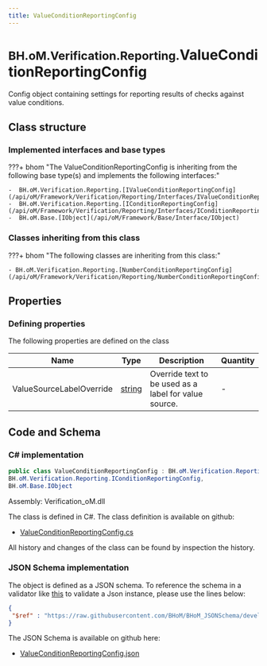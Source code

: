 ```yaml
---
title: ValueConditionReportingConfig
---
```


# <small>BH.oM.Verification.Reporting.</small>**ValueConditionReportingConfig**

Config object containing settings for reporting results of checks against value conditions.

## Class structure

### Implemented interfaces and base types

???+ bhom "The ValueConditionReportingConfig is inheriting from the following base type(s) and implements the following interfaces:"

    -  BH.oM.Verification.Reporting.[IValueConditionReportingConfig](/api/oM/Framework/Verification/Reporting/Interfaces/IValueConditionReportingConfig)
    -  BH.oM.Verification.Reporting.[IConditionReportingConfig](/api/oM/Framework/Verification/Reporting/Interfaces/IConditionReportingConfig)
    -  BH.oM.Base.[IObject](/api/oM/Framework/Base/Interface/IObject)


### Classes inheriting from this class

???+ bhom "The following classes are inheriting from this class:"

    - BH.oM.Verification.Reporting.[NumberConditionReportingConfig](/api/oM/Framework/Verification/Reporting/NumberConditionReportingConfig)


## Properties



### Defining properties

The following properties are defined on the class

| Name             | Type             | Description      | Quantity         |
|------------------|------------------|------------------|------------------|
| ValueSourceLabelOverride | [string](https://learn.microsoft.com/en-us/dotnet/api/System.String?view=netstandard-2.0) | Override text to be used as a label for value source. | - |


## Code and Schema

### C# implementation

``` C# title="C#"
public class ValueConditionReportingConfig : BH.oM.Verification.Reporting.IValueConditionReportingConfig,
BH.oM.Verification.Reporting.IConditionReportingConfig,
BH.oM.Base.IObject
```

Assembly: Verification_oM.dll

The class is defined in C#. The class definition is available on github:

- [ValueConditionReportingConfig.cs](https://github.com/BHoM/BHoM/blob/develop/Verification_oM/Reporting\ValueConditionReportingConfig.cs)

All history and changes of the class can be found by inspection the history.
### JSON Schema implementation

The object is defined as a JSON schema. To reference the schema in a validator like [this](https://www.jsonschemavalidator.net/) to validate a Json instance, please use the lines below:

``` json title="JSON Schema"
{
 "$ref" : "https://raw.githubusercontent.com/BHoM/BHoM_JSONSchema/develop/Verification_oM/Reporting/ValueConditionReportingConfig.json"
}
```

The JSON Schema is available on github here:

- [ValueConditionReportingConfig.json](https://github.com/BHoM/BHoM_JSONSchema/blob/develop/Verification_oM/Reporting/ValueConditionReportingConfig.json)
